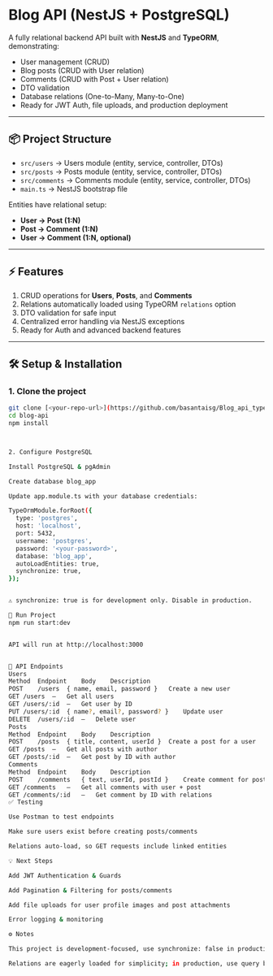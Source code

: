# Blog API (NestJS + PostgreSQL)

A fully relational backend API built with **NestJS** and **TypeORM**, demonstrating:

- User management (CRUD)
- Blog posts (CRUD with User relation)
- Comments (CRUD with Post + User relation)
- DTO validation
- Database relations (One-to-Many, Many-to-One)
- Ready for JWT Auth, file uploads, and production deployment

---

## 📦 Project Structure

- `src/users` → Users module (entity, service, controller, DTOs)  
- `src/posts` → Posts module (entity, service, controller, DTOs)  
- `src/comments` → Comments module (entity, service, controller, DTOs)  
- `main.ts` → NestJS bootstrap file  

Entities have relational setup:

- **User → Post (1:N)**  
- **Post → Comment (1:N)**  
- **User → Comment (1:N, optional)**  

---

## ⚡ Features

1. CRUD operations for **Users**, **Posts**, and **Comments**  
2. Relations automatically loaded using TypeORM `relations` option  
3. DTO validation for safe input  
4. Centralized error handling via NestJS exceptions  
5. Ready for Auth and advanced backend features  

---

## 🛠️ Setup & Installation

### 1. Clone the project
```bash
git clone [<your-repo-url>](https://github.com/basantaisg/Blog_api_typeorm)
cd blog-api
npm install



2. Configure PostgreSQL

Install PostgreSQL & pgAdmin

Create database blog_app

Update app.module.ts with your database credentials:

TypeOrmModule.forRoot({
  type: 'postgres',
  host: 'localhost',
  port: 5432,
  username: 'postgres',
  password: '<your-password>',
  database: 'blog_app',
  autoLoadEntities: true,
  synchronize: true,
});


⚠️ synchronize: true is for development only. Disable in production.

🚀 Run Project
npm run start:dev


API will run at http://localhost:3000


📝 API Endpoints
Users
Method	Endpoint	Body	Description
POST	/users	{ name, email, password }	Create a new user
GET	/users	—	Get all users
GET	/users/:id	—	Get user by ID
PUT	/users/:id	{ name?, email?, password? }	Update user
DELETE	/users/:id	—	Delete user
Posts
Method	Endpoint	Body	Description
POST	/posts	{ title, content, userId }	Create a post for a user
GET	/posts	—	Get all posts with author
GET	/posts/:id	—	Get post by ID with author
Comments
Method	Endpoint	Body	Description
POST	/comments	{ text, userId, postId }	Create comment for post
GET	/comments	—	Get all comments with user + post
GET	/comments/:id	—	Get comment by ID with relations
✅ Testing

Use Postman to test endpoints

Make sure users exist before creating posts/comments

Relations auto-load, so GET requests include linked entities

💡 Next Steps

Add JWT Authentication & Guards

Add Pagination & Filtering for posts/comments

Add file uploads for user profile images and post attachments

Error logging & monitoring

⚙️ Notes

This project is development-focused, use synchronize: false in production and migrate DB manually

Relations are eagerly loaded for simplicity; in production, use query builder for performance

